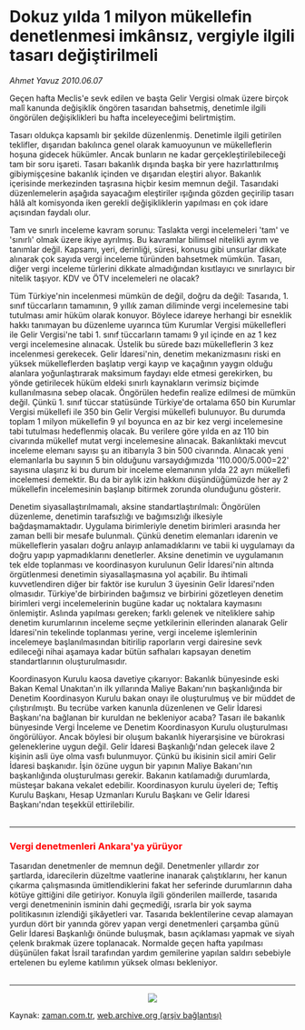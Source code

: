 # Dokuz yılda 1 milyon mükellefin denetlenmesi imkânsız, vergiyle ilgili tasarı değiştirilmeli

*Ahmet  Yavuz 2010.06.07*

<td class="columnist-detail">
<p>Geçen hafta Meclis'e sevk edilen ve başta Gelir Vergisi olmak üzere birçok malî kanunda değişiklik öngören tasarıdan bahsetmiş, denetimle ilgili öngörülen değişiklikleri bu hafta inceleyeceğimi belirtmiştim.</p>
<p>
<div id="haberMetinDiv">
<p>Tasarı oldukça kapsamlı bir şekilde düzenlenmiş. Denetimle ilgili getirilen teklifler, dışarıdan bakılınca genel olarak kamuoyunun ve mükelleflerin hoşuna gidecek hükümler. Ancak bunların ne kadar gerçekleştirilebileceği tam bir soru işareti. Tasarı bakanlık dışında başka bir yere hazırlattırılmış gibiymişçesine bakanlık içinden ve dışarıdan eleştiri alıyor. Bakanlık içerisinde merkezinden taşrasına hiçbir kesim memnun değil. Tasarıdaki düzenlemelerin aşağıda sayacağım eleştiriler ışığında gözden geçirilip tasarı hâlâ alt komisyonda iken gerekli değişikliklerin yapılması en çok idare açısından faydalı olur.
<p>Tam ve sınırlı inceleme kavram sorunu: Taslakta vergi incelemeleri 'tam' ve 'sınırlı' olmak üzere ikiye ayrılmış. Bu kavramlar bilimsel nitelikli ayrım ve tanımlar değil. Kapsamı, yeri, derinliği, süresi, konusu gibi unsurlar dikkate alınarak çok sayıda vergi inceleme türünden bahsetmek mümkün. Tasarı, diğer vergi inceleme türlerini dikkate almadığından kısıtlayıcı ve sınırlayıcı bir nitelik taşıyor. KDV ve ÖTV incelemeleri ne olacak?
<p>Tüm Türkiye'nin incelenmesi mümkün de değil, doğru da değil: Tasarıda, 1. sınıf tüccarların tamamının, 9 yıllık zaman diliminde vergi incelemesine tabi tutulması amir hüküm olarak konuyor. Böylece idareye herhangi bir esneklik hakkı tanımayan bu düzenleme uyarınca tüm Kurumlar Vergisi mükellefleri ile Gelir Vergisi'ne tabi 1. sınıf tüccarların tamamı 9 yıl içinde en az 1 kez vergi incelemesine alınacak. Üstelik bu sürede bazı mükelleflerin 3 kez incelenmesi gerekecek. Gelir İdaresi'nin, denetim mekanizmasını riski en yüksek mükelleflerden başlatıp vergi kayıp ve kaçağının yaygın olduğu alanlara yoğunlaştırarak maksimum faydayı elde etmesi gerekirken, bu yönde getirilecek hüküm eldeki sınırlı kaynakların verimsiz biçimde kullanılmasına sebep olacak. Öngörülen hedefin realize edilmesi de mümkün değil. Çünkü 1. sınıf tüccar statüsünde Türkiye'de ortalama 650 bin Kurumlar Vergisi mükellefi ile 350 bin Gelir Vergisi mükellefi bulunuyor. Bu durumda toplam 1 milyon mükellefin 9 yıl boyunca en az bir kez vergi incelemesine tabi tutulması hedeflenmiş olacak. Bu verilere göre yılda en az 110 bin civarında mükellef mutat vergi incelemesine alınacak. Bakanlıktaki mevcut inceleme elemanı sayısı şu an itibarıyla 3 bin 500 civarında. Alınacak yeni elemanlarla bu sayının 5 bin olduğunu varsaydığımızda '110.000/5.000=22' sayısına ulaşırız ki bu durum bir inceleme elemanının yılda 22 ayrı mükellefi incelemesi demektir. Bu da bir aylık izin hakkını düşündüğümüzde her ay 2 mükellefin incelemesinin başlanıp bitirmek zorunda olunduğunu gösterir. 
<p>Denetim siyasallaştırılmamalı, aksine standartlaştırılmalı: Öngörülen düzenleme, denetimin tarafsızlığı ve bağımsızlığı ilkesiyle bağdaşmamaktadır. Uygulama birimleriyle denetim birimleri arasında her zaman belli bir mesafe bulunmalı. Çünkü denetim elemanları idarenin ve mükelleflerin yasaları doğru anlayıp anlamadıklarını ve tabii ki uygulamayı da doğru yapıp yapmadıklarını denetlerler. Aksine denetimin ve uygulamanın tek elde toplanması ve koordinasyon kurulunun Gelir İdaresi'nin altında örgütlenmesi denetimin siyasallaşmasına yol açabilir. Bu ihtimali kuvvetlendiren diğer bir faktör ise kurulun 3 üyesinin Gelir İdaresi'nden olmasıdır. Türkiye'de birbirinden bağımsız ve birbirini gözetleyen denetim birimleri vergi incelemelerinin bugüne kadar uç noktalara kaymasını önlemiştir. Aslında yapılması gereken; farklı gelenek ve niteliklere sahip denetim kurumlarının inceleme seçme yetkilerinin ellerinden alanarak Gelir İdaresi'nin tekelinde toplanması yerine, vergi inceleme işlemlerinin incelemeye başlanılmasından bitirilip raporların vergi dairesine sevk edileceği nihai aşamaya kadar bütün safhaları kapsayan denetim standartlarının oluşturulmasıdır.
<p>Koordinasyon Kurulu kaosa davetiye çıkarıyor: Bakanlık bünyesinde eski Bakan Kemal Unakıtan'ın ilk yıllarında Maliye Bakanı'nın başkanlığında bir Denetim Koordinasyon Kurulu bakan onayı ile oluşturulmuş ve bir müddet de çılıştırılmıştı. Bu tecrübe varken kanunla düzenlenen ve Gelir İdaresi Başkanı'na bağlanan bir kuruldan ne bekleniyor acaba? Tasarı ile bakanlık bünyesinde Vergi İnceleme ve Denetim Koordinasyon Kurulu oluşturulması öngörülüyor. Ancak böylesi bir oluşum bakanlık hiyerarşisine ve bürokrasi geleneklerine uygun değil. Gelir İdaresi Başkanlığı'ndan gelecek ilave 2 kişinin asli üye olma vasfı bulunmuyor. Çünkü bu ikisinin sicil amiri Gelir İdaresi başkanıdır. İşin özüne uygun bir yapının Maliye Bakanı'nın başkanlığında oluşturulması gerekir. Bakanın katılamadığı durumlarda, müsteşar bakana vekalet edebilir. Koordinasyon kurulu üyeleri de; Teftiş Kurulu Başkanı, Hesap Uzmanları Kurulu Başkanı ve Gelir İdaresi Başkanı'ndan teşekkül ettirilebilir.
<br/>
 <hr/>
<h3><font color="#FF0000">Vergi denetmenleri Ankara'ya yürüyor </font></h3>
<p>Tasarıdan denetmenler de memnun değil. Denetmenler yıllardır zor şartlarda, idarecilerin düzeltme vaatlerine inanarak çalıştıklarını, her kanun çıkarma çalışmasında ümitlendiklerini fakat her seferinde durumlarının daha kötüye gittiğini dile getiriyor. Konuyla ilgili gönderilen maillerde, tasarıda vergi denetmeninin isminin dahi geçmediği, ısrarla bir yok sayma politikasının izlendiği şikâyetleri var. Tasarıda beklentilerine cevap alamayan yurdun dört bir yanında görev yapan vergi denetmenleri çarşamba günü Gelir İdaresi Başkanlığı önünde buluşmak, basın açıklaması yapmak ve siyah çelenk bırakmak üzere toplanacak. Normalde geçen hafta yapılması düşünülen fakat İsrail tarafından yardım gemilerine yapılan saldırı sebebiyle ertelenen bu eyleme katılımın yüksek olması bekleniyor.
<br/>
 <hr/>
<p align="center"><img border="0" src="http://web.archive.org/web/20110106011157im_/http://medya.zaman.com.tr/2010/06/07/vergi.png"/></p></p></p></p></p></p></p></div>
</p>
<a href="http://web.archive.org/web/20110106011157/mailto:ahmet.yavuz@zaman.com.tr">
</a></td>

Kaynak: [zaman.com.tr](http://zaman.com.tr/yazar.do?yazino=992545), [web.archive.org (arşiv bağlantısı)](http://web.archive.org/web/20110106011157/http://www.zaman.com.tr/yazar.do?yazino=992545)
